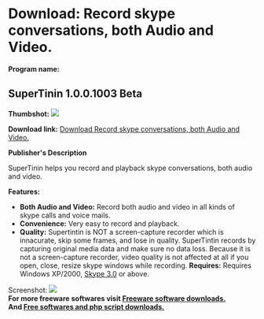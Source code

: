 # Download: Record skype conversations, both Audio and Video.

**Program name:**

## SuperTinin 1.0.0.1003 Beta

  
**Thumbshot:** ![](http://www.freewarefiles.com/screenshot/supertinin_md.jpg)   
  
**Download link:** [Download Record skype conversations, both Audio and Video.](http://freesoftwares.boysofts.com/SuperTinin-Beta_program_28143.html)  
  


**Publisher's Description**  
  


SuperTinin helps you record and playback skype conversations, both audio and video. 

**Features:**

  * **Both Audio and Video:** Record both audio and video in all kinds of skype calls and voice mails. 
  * **Convenience:** Very easy to record and playback. 
  * **Quality:** Supertintin is NOT a screen-capture recorder which is innacurate, skip some frames, and lose in quality. SuperTintin records by capturing original media data and make sure no data loss. Because it is not a screen-capture recorder, video quality is not affected at all if you open, close, resize skype windows while recording. 
**Requires:** Requires Windows XP/2000, [Skype 3.0](http://www.freewarefiles.com/program_5_65_9150.html) or above. 

  
  
Screenshot: ![](http://www.freewarefiles.com/screenshot/supertinin.jpg)   
**For more freeware softwares visit [Freeware software downloads.](http://freesoftwares.boysofts.com/)**   
**And [Free softwares and php script downloads.](http://www.boysofts.com/)**
